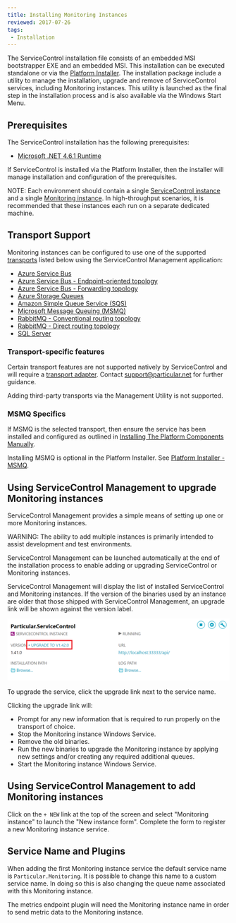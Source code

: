 ```yaml
---
title: Installing Monitoring Instances
reviewed: 2017-07-26
tags:
 - Installation
---
```


The ServiceControl installation file consists of an embedded MSI bootstrapper EXE and an embedded MSI. This installation can be executed standalone or via the [Platform Installer](/platform/installer/). The installation package include a utility to manage the installation, upgrade and remove of ServiceControl services, including Monitoring instances. This utility is launched as the final step in the installation process and is also available via the Windows Start Menu.


## Prerequisites

The ServiceControl installation has the following prerequisites:

* [Microsoft .NET 4.6.1 Runtime](https://www.microsoft.com/en-us/download/details.aspx?id=49982)

If ServiceControl is installed via the Platform Installer, then the installer will manage installation and configuration of the prerequisites.

NOTE: Each environment should contain a single [ServiceControl instance](/servicecontrol/servicecontrol-instances/) and a single [Monitoring instance](/servicecontrol/monitoring-instances/). In high-throughput scenarios, it is recommended that these instances each run on a separate dedicated machine.


## Transport Support

Monitoring instances can be configured to use one of the supported [transports](/transports/) listed below using the ServiceControl Management application:

* [Azure Service Bus](/transports/azure-service-bus-netstandard)
* [Azure Service Bus - Endpoint-oriented topology](/transports/azure-service-bus/topologies/index.md#versions-7-and-above-endpoint-oriented-topology)
* [Azure Service Bus - Forwarding topology](/transports/azure-service-bus/topologies/index.md#versions-7-and-above-forwarding-topology)
* [Azure Storage Queues](/transports/azure-storage-queues/)
* [Amazon Simple Queue Service (SQS)](/transports/sqs/)
* [Microsoft Message Queuing (MSMQ)](/transports/msmq/)
* [RabbitMQ - Conventional routing topology](/transports/rabbitmq/routing-topology.md#conventional-routing-topology)
* [RabbitMQ - Direct routing topology](/transports/rabbitmq/routing-topology.md#direct-routing-topology)
* [SQL Server](/transports/sql/)

### Transport-specific features

Certain transport features are not supported natively by ServiceControl and will require a [transport adapter](/servicecontrol/transport-adapter). Contact support@particular.net for further guidance.

Adding third-party transports via the Management Utility is not supported.

### MSMQ Specifics

If MSMQ is the selected transport, then ensure the service has been installed and configured as outlined in [Installing The Platform Components Manually](/platform/installer/offline.md#platform-installer-components-nservicebus-prerequisites).

Installing MSMQ is optional in the Platform Installer. See [Platform Installer - MSMQ](/platform/installer/#select-items-to-install-configure-microsoft-message-queuing).


## Using ServiceControl Management to upgrade Monitoring instances

ServiceControl Management provides a simple means of setting up one or more Monitoring instances.

WARNING: The ability to add multiple instances is primarily intended to assist development and test environments.

ServiceControl Management can be launched automatically at the end of the installation process to enable adding or upgrading ServiceControl or Monitoring instances.

ServiceControl Management will display the list of installed ServiceControl and Monitoring instances. If the version of the binaries used by an instance are older that those shipped with ServiceControl Management, an upgrade link will be shown against the version label.

![](/servicecontrol/managementutil-upgradelink.png 'width=500')

To upgrade the service, click the upgrade link next to the service name.

Clicking the upgrade link will:

* Prompt for any new information that is required to run properly on the transport of choice.
* Stop the Monitoring instance Windows Service.
* Remove the old binaries.
* Run the new binaries to upgrade the Monitoring instance by applying new settings and/or creating any required additional queues.
* Start the Monitoring instance Windows Service.


## Using ServiceControl Management to add Monitoring instances

Click on the `+ NEW` link at the top of the screen and select "Monitoring instance" to launch the "New instance form". Complete the form to register a new Monitoring instance service.


## Service Name and Plugins

When adding the first Monitoring instance service the default service name is `Particular.Monitoring`. It is possible to change this name to a custom service name. In doing so this is also changing the queue name associated with this Monitoring instance.

The metrics endpoint plugin will need the Monitoring instance name in order to send metric data to the Monitoring instance.